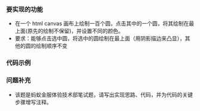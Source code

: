<!-- {name: 'config', type: 'diy'} -->

### 要实现的功能
- 在一个 html canvas 画布上绘制一百个圆，点击其中的一个圆，将其绘制在最上面(原先的绘制不保留)，并设置不同的颜色。
- 要求：能够点击选中圆，将选中的圆绘制在最上面（用阴影描边来凸显），其他的圆的绘制顺序不变
<!--
  说明：
    描述要实现的方法的具体功能
  比如：
    对于异步请求ajaxN，其中N代表请求的执行时间，如ajax1代表请求1秒后返回。实现一个串行请求队列serial函数，接收包含异步请求的数组，按顺序依次执行。
 -->

### 代码示例

<!--
  说明：
    用代码演示方法执行后的效果，请给出多个用例，方便答题者清楚明白题意
  比如：
    ```js
      const ajaxArr: Ajax[] = [ajax1, ajax2, ajax4];
      function serial(ajaxArr: Ajax[]) {
        // 实现...
      }

      serial(ajaxArr)
      // 1秒后ajax1请求完毕
      // 再过2秒，ajax2请求完毕
      // 再过4秒，ajax4请求完毕
    ```
 -->

### 问题补充
- 该题是蚂蚁金服体验技术部笔试题，请写出实现思路、代码，并为代码的关键步骤增写注释。

 <!--
  说明：
    补充影响答案质量的其他因素
  比如：
    1. 请写出实现思路、代码，并为代码的关键步骤增写注释
    2. 附带测试用例是加分项
    3. 不需要考虑异常发生
    4. 不过度设计，代码简洁优雅是加分项
 -->
